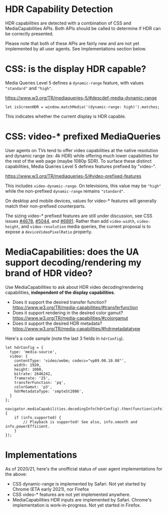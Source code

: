 # HDR Capability Detection

HDR capabilities are detected with a combination of CSS and MediaCapabilities APIs.  Both APIs should be called to determine if HDR can be correctly presented.

Please note that both of these APIs are fairly new and are not yet implemented by all user agents. See Implementations section below.

# CSS: is the display HDR capable?

Media Queries Level 5 defines a `dynamic-range` feature, with values `"standard"`  and `"high"`.

https://www.w3.org/TR/mediaqueries-5/#descdef-media-dynamic-range

```
let isScreenHDR = window.matchMedia('(dynamic-range: high)').matches;
```

This indicates whether the current display is HDR capable.

# CSS: video-* prefixed MediaQueries

User agents on TVs tend to offer video capabilities at the native resolution and dynamic range (ex: 4k HDR) while offering much lower capabilities for the rest of the web page (maybe 1080p SDR). To surface these distinct capabilities, Media Queries Level 5 defines features prefixed by "video-".

https://www.w3.org/TR/mediaqueries-5/#video-prefixed-features

This includes `video-dynamic-range`. On televisions, this value may be `"high"` while the non-prefixed `dynamic-range` remains `"standard"`.

On desktop and mobile devices, values for video-* features will generally match their non-prefixed counterparts.

The sizing video-* prefixed features are still under discussion, see CSS issues [#4678](https://github.com/w3c/csswg-drafts/pull/4678), [#5044](https://github.com/w3c/csswg-drafts/issues/5044), and [#6891](https://github.com/w3c/csswg-drafts/issues/6891). Rather than add `video-width`, `video-height`, and `video-resolution` media queries, the current proposal is to expose a `deviceVideoPixelRatio` property.

# MediaCapabilities: does the UA support decoding/rendering my brand of HDR video?

Use MediaCapabilities to ask about HDR video decoding/rendering capabilities, **independent of the display capabilities**.
* Does it support the desired transfer function? https://www.w3.org/TR/media-capabilities/#transferfunction
* Does it support rendering in the desired color gamut? https://www.w3.org/TR/media-capabilities/#colorgamut
* Does it support the desired HDR metadata? https://www.w3.org/TR/media-capabilities/#hdrmetadatatype

Here's a code sample (note the last 3 fields in `hdrConfig`).
```
let hdrConfig = {
  type: 'media-source',
  video: {
    contentType: 'video/webm; codecs="vp09.00.10.08"',
    width: 1920,
    height: 1080,
    bitrate: 2646242,
    framerate: '25',
    transferFunction: 'pq',
    colorGamut: 'p3',
    hdrMetadataType: 'smpteSt2086',
  }
};

navigator.mediaCapabilities.decodingInfo(hdrConfig).then(function(info) {
	if (info.supported) {
		// Playback is supported! See also, info.smooth and info.powerEfficient.
	}
});
```

# Implementations

As of 2020/21, here's the unofficial status of user agent implementations for the above:
* CSS dynamic-range is implemented by Safari. Not yet started by Chrome (ETA early 2021), nor Firefox
* CSS video-* features are not yet implemented anywhere.
* MediaCapabilities HDR inputs are implemented by Safari. Chrome's implementation is work-in-progress. Not yet started in Firefox.
